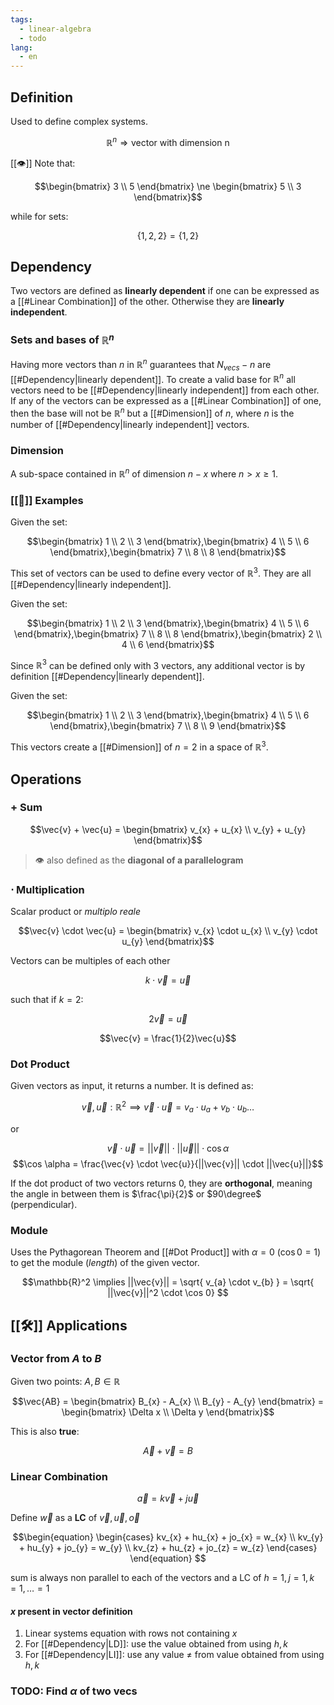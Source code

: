 ```yaml
---
tags:
  - linear-algebra
  - todo
lang:
  - en
---
```


## Definition

Used to define complex systems.

$$\mathbb{R}^n \Rightarrow \text{vector with dimension n}$$

[[👁️]] Note that:

$$\begin{bmatrix}
3 \\ 5
\end{bmatrix} \ne \begin{bmatrix}
5 \\ 3
\end{bmatrix}$$

while for sets:

$$\{1,2,2\} = \{1,2\}$$

## Dependency

Two vectors are defined as **linearly dependent** if one can be expressed as a [[#Linear Combination]] of the other. Otherwise they are **linearly independent**.

### Sets and bases of $\mathbb{R}^n$

Having more vectors than $n$ in $\mathbb{R}^n$ guarantees that $N_{vecs} - n$ are [[#Dependency|linearly dependent]]. To create a valid base for $\mathbb{R}^n$ all vectors need to be [[#Dependency|linearly independent]] from each other. If any of the vectors can be expressed as a [[#Linear Combination]] of one, then the base will not be $\mathbb{R}^n$ but a [[#Dimension]] of $n$, where $n$ is the number of [[#Dependency|linearly independent]] vectors.

### Dimension

A sub-space contained in $\mathbb{R}^n$ of dimension $n - x$ where $n \gt x \ge 1$.

### [[🔎]] Examples

Given the set:

$$\begin{bmatrix}
1 \\
2 \\
3
\end{bmatrix},\begin{bmatrix}
4 \\
5 \\
6
\end{bmatrix},\begin{bmatrix}
7 \\
8 \\
8
\end{bmatrix}$$

This set of vectors can be used to define every vector of $\mathbb{R}^3$. They are all [[#Dependency|linearly independent]].

Given the set:

$$\begin{bmatrix}
1 \\
2 \\
3
\end{bmatrix},\begin{bmatrix}
4 \\
5 \\
6
\end{bmatrix},\begin{bmatrix}
7 \\
8 \\
8
\end{bmatrix},\begin{bmatrix}
2 \\
4 \\
6
\end{bmatrix}$$

Since $\mathbb{R}^3$ can be defined only with 3 vectors, any additional vector is by definition [[#Dependency|linearly dependent]].

Given the set:

$$\begin{bmatrix}
1 \\
2 \\
3
\end{bmatrix},\begin{bmatrix}
4 \\
5 \\
6
\end{bmatrix},\begin{bmatrix}
7 \\
8 \\
9
\end{bmatrix}$$

This vectors create a [[#Dimension]] of $n=2$ in a space of $\mathbb{R}^3$.
## Operations

### $+$ Sum

$$\vec{v} + \vec{u} = \begin{bmatrix}
v_{x} + u_{x} \\
v_{y} + u_{y}
\end{bmatrix}$$

> 👁️ also defined as the **diagonal of a parallelogram**

### $\cdot$ Multiplication

Scalar product or _multiplo reale_

$$\vec{v} \cdot \vec{u} = \begin{bmatrix}
v_{x} \cdot u_{x} \\
v_{y} \cdot u_{y}
\end{bmatrix}$$

Vectors can be multiples of each other

$$k \cdot \vec{v} = \vec{u}$$

such that if $k=2$:

$$2\vec{v} = \vec{u}$$

$$\vec{v} = \frac{1}{2}\vec{u}$$

### Dot Product

Given vectors as input, it returns a number. It is defined as:

$$
\vec{v}, \vec{u} : \mathbb{R}^2 \implies \vec{v} \cdot \vec{u} = v_{a} \cdot u_{a} + v_{b} \cdot u_{b} \dots
$$

or

$$\vec{v} \cdot \vec{u} = ||\vec{v}|| \cdot ||\vec{u}|| \cdot \cos \alpha$$
$$\cos \alpha = \frac{\vec{v} \cdot \vec{u}}{||\vec{v}|| \cdot ||\vec{u}||}$$

If the dot product of two vectors returns $0$, they are **orthogonal**, meaning the angle in between them is $\frac{\pi}{2}$ or $90\degree$ (perpendicular).

### Module

Uses the Pythagorean Theorem and [[#Dot Product]] with $\alpha=0$ ($\cos 0 = 1$) to get the module (_length_) of the given vector.

$$\mathbb{R}^2 \implies ||\vec{v}|| = \sqrt{ v_{a} \cdot v_{b} } = \sqrt{ ||\vec{v}||^2 \cdot \cos 0} $$

## [[🛠️]] Applications

### Vector from $A$ to $B$

Given two points: $A, B \in \mathbb{R}$

$$\vec{AB} = \begin{bmatrix}
B_{x} - A_{x} \\
B_{y} - A_{y}
\end{bmatrix} = \begin{bmatrix}
\Delta x \\
\Delta y
\end{bmatrix}$$

This is also **true**:

$$\vec{A} + \vec{v} = B$$

### Linear Combination

$$\vec{a} = k \vec{v} + j \vec{u}$$

Define $\vec{w}$ as a **LC** of $\vec{v}, \vec{u}, \vec{o}$

$$\begin{equation}
    \begin{cases}
kv_{x} + hu_{x} + jo_{x} = w_{x} \\
kv_{y} + hu_{y} + jo_{y} = w_{y} \\
kv_{z} + hu_{z} + jo_{z} = w_{z}
    \end{cases}
\end{equation}
$$

sum is always non parallel to each of the vectors and a LC of $h=1, j=1, k=1, \dots=1$

#### $x$ present in vector definition

1. Linear systems equation with rows not containing $x$
2. For [[#Dependency|LD]]: use the value obtained from using $h,k$
3. For [[#Dependency|LI]]: use any value $\ne$ from value obtained from using $h,k$ 

### TODO: Find $\alpha$ of two vecs
